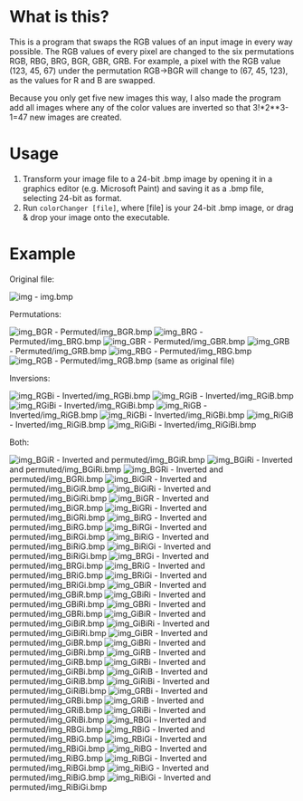# What is this?

This is a program that swaps the RGB values of an input image in every way possible. The RGB values of every pixel are changed to the six permutations RGB, RBG, BRG, BGR, GBR, GRB. For example, a pixel with the RGB value (123, 45, 67) under the permutation RGB→BGR will change to (67, 45, 123), as the values for R and B are swapped.

Because you only get five new images this way, I also made the program add all images where any of the color values are inverted so that 3!*2**3-1=47 new images are created.

# Usage

1. Transform your image file to a 24-bit .bmp image by opening it in a graphics editor (e.g. Microsoft Paint) and saving it as a .bmp file, selecting 24-bit as format.
2. Run `colorChanger [file]`, where [file] is your 24-bit .bmp image, or drag & drop your image onto the executable.

# Example

Original file:

![img](https://github.com/user-attachments/assets/52072630-0615-4970-92ae-bc71569fc526)
\- img.bmp

Permutations:

![img_BGR](https://github.com/user-attachments/assets/5a384793-dfdb-49aa-be9d-a5e08900bc43)
\- Permuted/img_BGR.bmp
![img_BRG](https://github.com/user-attachments/assets/b3479065-7f2c-4b74-a890-dfba430a34f6)
\- Permuted/img_BRG.bmp
![img_GBR](https://github.com/user-attachments/assets/2368de74-a34f-4cb1-903c-8699babfe905)
\- Permuted/img_GBR.bmp
![img_GRB](https://github.com/user-attachments/assets/8599c64e-812f-4924-bd6d-f11742f91a33)
\- Permuted/img_GRB.bmp
![img_RBG](https://github.com/user-attachments/assets/79ed9cbe-8e5c-4053-8853-942dee012f11)
\- Permuted/img_RBG.bmp
![img_RGB](https://github.com/user-attachments/assets/4e489557-3391-47f4-a7d8-b76cd3d74145)
\- Permuted/img_RGB.bmp (same as original file)

Inversions:

![img_RGBi](https://github.com/user-attachments/assets/bfb4d172-d16b-49ed-850f-e954a41186f3)
\- Inverted/img_RGBi.bmp
![img_RGiB](https://github.com/user-attachments/assets/b54a681c-8cc3-4197-b17e-7643bf024074)
\- Inverted/img_RGiB.bmp
![img_RGiBi](https://github.com/user-attachments/assets/fd129fcf-57b9-46a4-8818-19165737b7e9)
\- Inverted/img_RGiBi.bmp
![img_RiGB](https://github.com/user-attachments/assets/4a09f535-86e1-43db-989a-3b0988fdb51b)
\- Inverted/img_RiGB.bmp
![img_RiGBi](https://github.com/user-attachments/assets/e1e9a341-5292-4500-a62b-d72f9ccc8bea)
\- Inverted/img_RiGBi.bmp
![img_RiGiB](https://github.com/user-attachments/assets/00862b5f-88d7-40b0-adb1-60fff94c38e7)
\- Inverted/img_RiGiB.bmp
![img_RiGiBi](https://github.com/user-attachments/assets/0b0efbd9-6395-47e4-8c40-61c1f0f4c706)
\- Inverted/img_RiGiBi.bmp

Both:

![img_BGiR](https://github.com/user-attachments/assets/00b82063-290c-4e93-8f92-cdf81a91d232)
\- Inverted and permuted/img_BGiR.bmp
![img_BGiRi](https://github.com/user-attachments/assets/584eda53-a031-482c-9139-51e633b80ff3)
\- Inverted and permuted/img_BGiRi.bmp
![img_BGRi](https://github.com/user-attachments/assets/5cb306df-aad6-47b1-b3a5-5222b471c5bd)
\- Inverted and permuted/img_BGRi.bmp
![img_BiGiR](https://github.com/user-attachments/assets/affc1925-a12e-468f-9611-a721e27e015b)
\- Inverted and permuted/img_BiGiR.bmp
![img_BiGiRi](https://github.com/user-attachments/assets/33044f81-3072-43a2-810c-10d2bf3a6cfb)
\- Inverted and permuted/img_BiGiRi.bmp
![img_BiGR](https://github.com/user-attachments/assets/ef551647-fc74-43cc-b3fd-5663e1d404a8)
\- Inverted and permuted/img_BiGR.bmp
![img_BiGRi](https://github.com/user-attachments/assets/5d0cdb8d-8c2d-4dd8-aaf5-0ea478a1efd8)
\- Inverted and permuted/img_BiGRi.bmp
![img_BiRG](https://github.com/user-attachments/assets/8d6693f4-6cdd-4683-a03f-c1827c41e916)
\- Inverted and permuted/img_BiRG.bmp
![img_BiRGi](https://github.com/user-attachments/assets/290fe298-2cf3-438a-bf24-5a03d67b622b)
\- Inverted and permuted/img_BiRGi.bmp
![img_BiRiG](https://github.com/user-attachments/assets/04be2954-e526-44c0-af67-f849d7b27744)
\- Inverted and permuted/img_BiRiG.bmp
![img_BiRiGi](https://github.com/user-attachments/assets/15484efb-7c3c-4146-98ef-10a0dd60e308)
\- Inverted and permuted/img_BiRiGi.bmp
![img_BRGi](https://github.com/user-attachments/assets/8812c74f-c0d0-4a40-acf4-14b1d43210cd)
\- Inverted and permuted/img_BRGi.bmp
![img_BRiG](https://github.com/user-attachments/assets/6a664156-bdec-40cf-9648-9d89accdd83d)
\- Inverted and permuted/img_BRiG.bmp
![img_BRiGi](https://github.com/user-attachments/assets/fa16012b-19b6-4806-a6de-59352b533445)
\- Inverted and permuted/img_BRiGi.bmp
![img_GBiR](https://github.com/user-attachments/assets/26b1e994-3c14-483c-9d36-8e7373ea4767)
\- Inverted and permuted/img_GBiR.bmp
![img_GBiRi](https://github.com/user-attachments/assets/c400ed91-e067-4553-9756-521750c3dc04)
\- Inverted and permuted/img_GBiRi.bmp
![img_GBRi](https://github.com/user-attachments/assets/80704ce7-1a4e-4e67-a21e-e6d157c46d91)
\- Inverted and permuted/img_GBRi.bmp
![img_GiBiR](https://github.com/user-attachments/assets/3c39a9c6-474a-45d9-a532-eb65b2a8a754)
\- Inverted and permuted/img_GiBiR.bmp
![img_GiBiRi](https://github.com/user-attachments/assets/5e8a992a-8ce6-464a-9451-7dc3e7cc3e8a)
\- Inverted and permuted/img_GiBiRi.bmp
![img_GiBR](https://github.com/user-attachments/assets/f5f81721-5057-4913-a511-cf23751b5369)
\- Inverted and permuted/img_GiBR.bmp
![img_GiBRi](https://github.com/user-attachments/assets/3667ae7b-130a-46a5-b578-1641ccabeb11)
\- Inverted and permuted/img_GiBRi.bmp
![img_GiRB](https://github.com/user-attachments/assets/ad972f6b-9f06-4456-bc18-1aa01cf07d47)
\- Inverted and permuted/img_GiRB.bmp
![img_GiRBi](https://github.com/user-attachments/assets/33169f79-09c3-4cc4-8345-5ea01c3fff89)
\- Inverted and permuted/img_GiRBi.bmp
![img_GiRiB](https://github.com/user-attachments/assets/e954c3c9-1dff-4721-9dc9-ebe206022e5a)
\- Inverted and permuted/img_GiRiB.bmp
![img_GiRiBi](https://github.com/user-attachments/assets/72cb56af-2bcc-4fe0-b431-541a37862ee3)
\- Inverted and permuted/img_GiRiBi.bmp
![img_GRBi](https://github.com/user-attachments/assets/98a48645-5e36-42a9-906d-20961a5b861c)
\- Inverted and permuted/img_GRBi.bmp
![img_GRiB](https://github.com/user-attachments/assets/77d835f1-7a93-4d29-9593-b8e1be406718)
\- Inverted and permuted/img_GRiB.bmp
![img_GRiBi](https://github.com/user-attachments/assets/a8a5df7c-57ff-4e57-a63d-b84425610f13)
\- Inverted and permuted/img_GRiBi.bmp
![img_RBGi](https://github.com/user-attachments/assets/2140c05d-5212-4532-a3fd-fc88380e0cd5)
\- Inverted and permuted/img_RBGi.bmp
![img_RBiG](https://github.com/user-attachments/assets/5b4e1bdf-4586-4c72-8b13-a3b42bd535e8)
\- Inverted and permuted/img_RBiG.bmp
![img_RBiGi](https://github.com/user-attachments/assets/8bcca528-5393-4843-8ff0-74a655611bd8)
\- Inverted and permuted/img_RBiGi.bmp
![img_RiBG](https://github.com/user-attachments/assets/903ffe83-817b-4484-8187-52fcdb38d2a9)
\- Inverted and permuted/img_RiBG.bmp
![img_RiBGi](https://github.com/user-attachments/assets/d521cc0a-4afd-4b63-8244-940c1f54f7af)
\- Inverted and permuted/img_RiBGi.bmp
![img_RiBiG](https://github.com/user-attachments/assets/5c03dee2-6210-4bae-a3e1-f9cb84c41cc4)
\- Inverted and permuted/img_RiBiG.bmp
![img_RiBiGi](https://github.com/user-attachments/assets/b25e595f-0e38-4aff-910e-b8f1dc268cf6)
\- Inverted and permuted/img_RiBiGi.bmp
